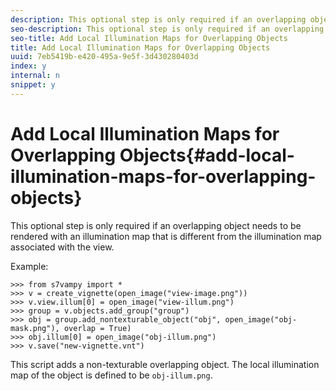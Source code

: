 ```yaml
---
description: This optional step is only required if an overlapping object needs to be rendered with an illumination map that is different from the illumination map associated with the view.
seo-description: This optional step is only required if an overlapping object needs to be rendered with an illumination map that is different from the illumination map associated with the view.
seo-title: Add Local Illumination Maps for Overlapping Objects
title: Add Local Illumination Maps for Overlapping Objects
uuid: 7eb5419b-e420-495a-9e5f-3d430280403d
index: y
internal: n
snippet: y
---
```


# Add Local Illumination Maps for Overlapping Objects{#add-local-illumination-maps-for-overlapping-objects}

This optional step is only required if an overlapping object needs to be rendered with an illumination map that is different from the illumination map associated with the view.

Example:

```
>>> from s7vampy import *
>>> v = create_vignette(open_image("view-image.png"))
>>> v.view.illum[0] = open_image("view-illum.png")
>>> group = v.objects.add_group("group")
>>> obj = group.add_nontexturable_object("obj", open_image("obj-mask.png"), overlap = True)
>>> obj.illum[0] = open_image("obj-illum.png")
>>> v.save("new-vignette.vnt")
```

This script adds a non-texturable overlapping object. The local illumination map of the object is defined to be `obj-illum.png`. 
